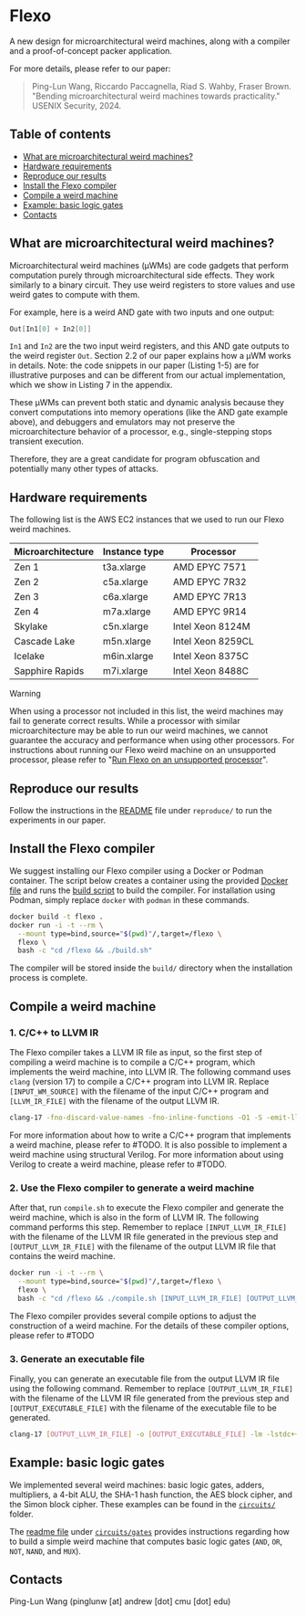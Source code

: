# Flexo

A new design for microarchitectural weird machines, along with a compiler and a proof-of-concept packer application.

For more details, please refer to our paper:

> Ping-Lun Wang, Riccardo Paccagnella, Riad S. Wahby, Fraser Brown.
> "Bending microarchitectural weird machines towards practicality."
> USENIX Security, 2024.

## Table of contents

- [What are microarchitectural weird machines?](#what-are-microarchitectural-weird-machines)
- [Hardware requirements](#hardware-requirements)
- [Reproduce our results](#reproduce-our-results)
- [Install the Flexo compiler](#install-the-flexo-compiler)
- [Compile a weird machine](#compile-a-weird-machine)
- [Example: basic logic gates](#example-basic-logic-gates)
- [Contacts](#contacts)

## What are microarchitectural weird machines?

Microarchitectural weird machines (µWMs) are code gadgets that perform computation purely through microarchitectural side effects.
They work similarly to a binary circuit.
They use weird registers to store values and use weird gates to compute with them.

For example, here is a weird AND gate with two inputs and one output:

```c
Out[In1[0] + In2[0]]
```

`In1` and `In2` are the two input weird registers, and this AND gate outputs to the weird register `Out`.
Section 2.2 of our paper explains how a µWM works in details.
Note: the code snippets in our paper (Listing 1-5) are for illustrative purposes and can be different from our actual implementation, which we show in Listing 7 in the appendix.

These µWMs can prevent both static and dynamic analysis because they convert computations into memory operations (like the AND gate example above), and debuggers and emulators may not preserve the microarchitecture behavior of a processor, e.g., single-stepping stops transient execution.

Therefore, they are a great candidate for program obfuscation and potentially many other types of attacks.

## Hardware requirements

The following list is the AWS EC2 instances that we used to run our Flexo weird machines.

| Microarchitecture | Instance type | Processor         |
| ----------------- | ------------- | ----------------- |
| Zen 1             | t3a.xlarge    | AMD EPYC 7571     |
| Zen 2             | c5a.xlarge    | AMD EPYC 7R32     |
| Zen 3             | c6a.xlarge    | AMD EPYC 7R13     |
| Zen 4             | m7a.xlarge    | AMD EPYC 9R14     |
| Skylake           | c5n.xlarge    | Intel Xeon 8124M  |
| Cascade Lake      | m5n.xlarge    | Intel Xeon 8259CL |
| Icelake           | m6in.xlarge   | Intel Xeon 8375C  |
| Sapphire Rapids   | m7i.xlarge    | Intel Xeon 8488C  |

> [!WARNING]
> When using a processor not included in this list, the weird machines may fail to generate correct results.
> While a processor with similar microarchitecture may be able to run our weird machines, we cannot guarantee the accuracy and performance when using other processors.
> For instructions about running our Flexo weird machine on an unsupported processor, please refer to "[Run Flexo on an unsupported processor](#run-flexo-on-an-unsupported-processor)".

## Reproduce our results

Follow the instructions in the [README](reproduce/README.md) file under `reproduce/` to run the experiments in our paper.

## Install the Flexo compiler

We suggest installing our Flexo compiler using a Docker or Podman container.
The script below creates a container using the provided [Docker file](./Dockerfile) and runs the [build script](./build.sh) to build the compiler.
For installation using Podman, simply replace `docker` with `podman` in these commands.

```sh
docker build -t flexo .
docker run -i -t --rm \
  --mount type=bind,source="$(pwd)"/,target=/flexo \
  flexo \
  bash -c "cd /flexo && ./build.sh"
```

The compiler will be stored inside the `build/` directory when the installation process is complete.

## Compile a weird machine

### 1. C/C++ to LLVM IR

The Flexo compiler takes a LLVM IR file as input, so the first step of compiling a weird machine is to compile a C/C++ program, which implements the weird machine, into LLVM IR.
The following command uses `clang` (version 17) to compile a C/C++ program into LLVM IR.
Replace `[INPUT_WM_SOURCE]` with the filename of the input C/C++ program and `[LLVM_IR_FILE]` with the filename of the output LLVM IR.

```sh
clang-17 -fno-discard-value-names -fno-inline-functions -O1 -S -emit-llvm [INPUT_WM_SOURCE] -o [LLVM_IR_FILE]
```

For more information about how to write a C/C++ program that implements a weird machine, please refer to #TODO.
It is also possible to implement a weird machine using structural Verilog.
For more information about using Verilog to create a weird machine, please refer to #TODO.

### 2. Use the Flexo compiler to generate a weird machine

After that, run `compile.sh` to execute the Flexo compiler and generate the weird machine, which is also in the form of LLVM IR.
The following command performs this step.
Remember to replace `[INPUT_LLVM_IR_FILE]` with the filename of the LLVM IR file generated in the previous step and `[OUTPUT_LLVM_IR_FILE]` with the filename of the output LLVM IR file that contains the weird machine.

```sh
docker run -i -t --rm \
  --mount type=bind,source="$(pwd)"/,target=/flexo \
  flexo \
  bash -c "cd /flexo && ./compile.sh [INPUT_LLVM_IR_FILE] [OUTPUT_LLVM_IR_FILE]"
```

The Flexo compiler provides several compile options to adjust the construction of a weird machine.
For the details of these compiler options, please refer to #TODO

### 3. Generate an executable file

Finally, you can generate an executable file from the output LLVM IR file using the following command.
Remember to replace `[OUTPUT_LLVM_IR_FILE]` with the filename of the LLVM IR file generated from the previous step and `[OUTPUT_EXECUTABLE_FILE]` with the filename of the executable file to be generated.

```sh
clang-17 [OUTPUT_LLVM_IR_FILE] -o [OUTPUT_EXECUTABLE_FILE] -lm -lstdc++
```

## Example: basic logic gates

We implemented several weird machines: basic logic gates, adders, multipliers, a 4-bit ALU, the SHA-1 hash function, the AES block cipher, and the Simon block cipher.
These examples can be found in the [`circuits/`](./circuits/) folder.

The [readme file](./circuits/gates/README.md) under [`circuits/gates`](./circuits/gates/) provides instructions regarding how to build a simple weird machine that computes basic logic gates (`AND`, `OR`, `NOT`, `NAND`, and `MUX`).

## Contacts

Ping-Lun Wang (pinglunw \[at\] andrew \[dot\] cmu \[dot\] edu)
